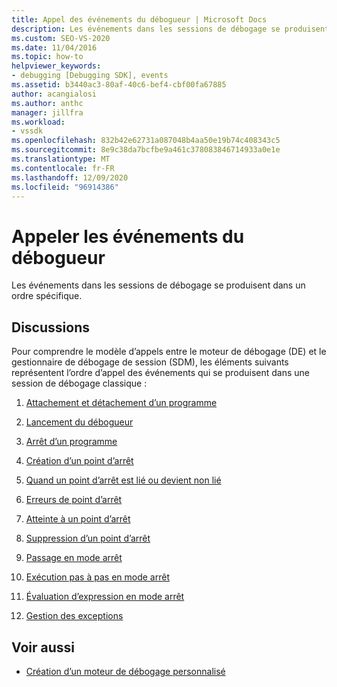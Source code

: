 ```yaml
---
title: Appel des événements du débogueur | Microsoft Docs
description: Les événements dans les sessions de débogage se produisent dans un ordre spécifique. Cet article répertorie l’ordre d’appel des événements qui se produisent dans une session de débogage classique.
ms.custom: SEO-VS-2020
ms.date: 11/04/2016
ms.topic: how-to
helpviewer_keywords:
- debugging [Debugging SDK], events
ms.assetid: b3440ac3-80af-40c6-bef4-cbf00fa67885
author: acangialosi
ms.author: anthc
manager: jillfra
ms.workload:
- vssdk
ms.openlocfilehash: 832b42e62731a087048b4aa50e19b74c408343c5
ms.sourcegitcommit: 8e9c38da7bcfbe9a461c378083846714933a0e1e
ms.translationtype: MT
ms.contentlocale: fr-FR
ms.lasthandoff: 12/09/2020
ms.locfileid: "96914386"
---
```

# <a name="call-debugger-events"></a>Appeler les événements du débogueur
Les événements dans les sessions de débogage se produisent dans un ordre spécifique.

## <a name="discussion"></a>Discussions
 Pour comprendre le modèle d’appels entre le moteur de débogage (DE) et le gestionnaire de débogage de session (SDM), les éléments suivants représentent l’ordre d’appel des événements qui se produisent dans une session de débogage classique :

1. [Attachement et détachement d’un programme](../../extensibility/debugger/attaching-and-detaching-to-a-program.md)

2. [Lancement du débogueur](../../extensibility/debugger/launching-the-debugger.md)

3. [Arrêt d’un programme](../../extensibility/debugger/terminating-a-program.md)

4. [Création d’un point d’arrêt](../../extensibility/debugger/creating-a-breakpoint.md)

5. [Quand un point d’arrêt est lié ou devient non lié](../../extensibility/debugger/when-a-breakpoint-binds-or-becomes-unbound.md)

6. [Erreurs de point d’arrêt](../../extensibility/debugger/breakpoint-errors.md)

7. [Atteinte à un point d’arrêt](../../extensibility/debugger/hitting-a-breakpoint.md)

8. [Suppression d’un point d’arrêt](../../extensibility/debugger/deleting-a-breakpoint.md)

9. [Passage en mode arrêt](../../extensibility/debugger/entering-break-mode.md)

10. [Exécution pas à pas en mode arrêt](../../extensibility/debugger/stepping-in-break-mode.md)

11. [Évaluation d’expression en mode arrêt](../../extensibility/debugger/expression-evaluation-in-break-mode.md)

12. [Gestion des exceptions](../../extensibility/debugger/exception-handling-visual-studio-sdk.md)

## <a name="see-also"></a>Voir aussi
- [Création d’un moteur de débogage personnalisé](../../extensibility/debugger/creating-a-custom-debug-engine.md)
